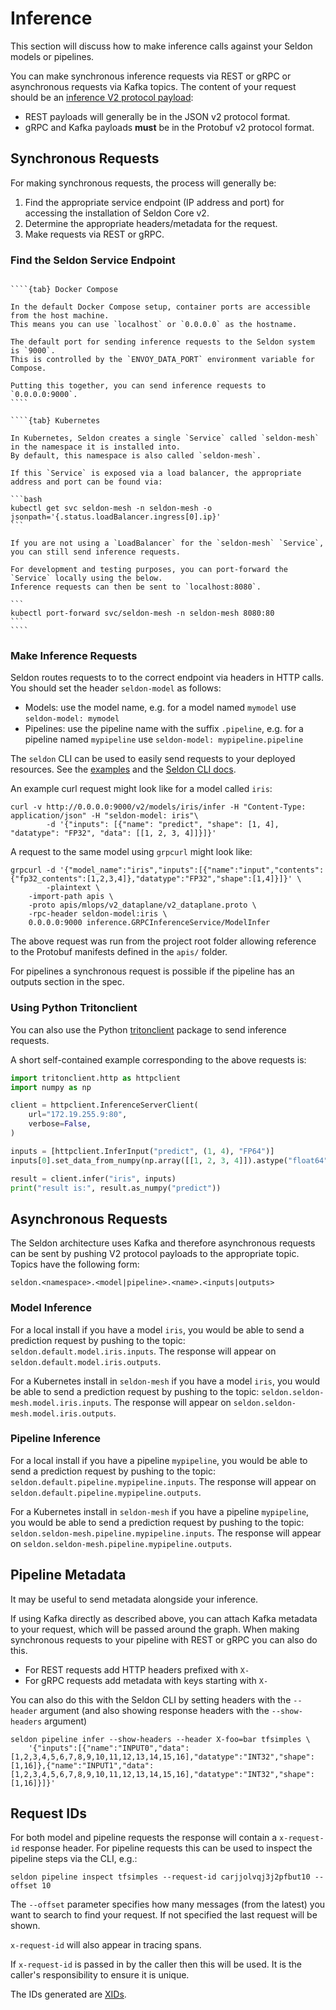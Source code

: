 # Inference

This section will discuss how to make inference calls against your Seldon models or pipelines.

You can make synchronous inference requests via REST or gRPC or asynchronous requests via Kafka topics.
The content of your request should be an [inference V2 protocol payload](../apis/inference/v2.md):
* REST payloads will generally be in the JSON v2 protocol format.
* gRPC and Kafka payloads **must** be in the Protobuf v2 protocol format.

## Synchronous Requests

For making synchronous requests, the process will generally be:
1. Find the appropriate service endpoint (IP address and port) for accessing the installation of Seldon Core v2.
1. Determine the appropriate headers/metadata for the request.
1. Make requests via REST or gRPC.

### Find the Seldon Service Endpoint

`````{tabs}

````{tab} Docker Compose

In the default Docker Compose setup, container ports are accessible from the host machine.
This means you can use `localhost` or `0.0.0.0` as the hostname.

The default port for sending inference requests to the Seldon system is `9000`.
This is controlled by the `ENVOY_DATA_PORT` environment variable for Compose.

Putting this together, you can send inference requests to `0.0.0.0:9000`.
````

````{tab} Kubernetes

In Kubernetes, Seldon creates a single `Service` called `seldon-mesh` in the namespace it is installed into.
By default, this namespace is also called `seldon-mesh`.

If this `Service` is exposed via a load balancer, the appropriate address and port can be found via:

```bash
kubectl get svc seldon-mesh -n seldon-mesh -o jsonpath='{.status.loadBalancer.ingress[0].ip}'
```

If you are not using a `LoadBalancer` for the `seldon-mesh` `Service`, you can still send inference requests.

For development and testing purposes, you can port-forward the `Service` locally using the below.
Inference requests can then be sent to `localhost:8080`.

```
kubectl port-forward svc/seldon-mesh -n seldon-mesh 8080:80
```
````

`````

### Make Inference Requests

Seldon routes requests to to the correct endpoint via headers in HTTP calls.
You should set the header `seldon-model` as follows:

 * Models: use the model name, e.g. for a model named `mymodel` use `seldon-model: mymodel`
 * Pipelines: use the pipeline name with the suffix `.pipeline`, e.g. for a pipeline named `mypipeline` use `seldon-model: mypipeline.pipeline`

The `seldon` CLI can be used to easily send requests to your deployed resources. See the [examples](../examples/index) and the [Seldon CLI docs](../cli/index.md).

An example curl request might look like for a model called `iris`:

```
curl -v http://0.0.0.0:9000/v2/models/iris/infer -H "Content-Type: application/json" -H "seldon-model: iris"\
        -d '{"inputs": [{"name": "predict", "shape": [1, 4], "datatype": "FP32", "data": [[1, 2, 3, 4]]}]}'
```

A request to the same model using `grpcurl` might look like:

```
grpcurl -d '{"model_name":"iris","inputs":[{"name":"input","contents":{"fp32_contents":[1,2,3,4]},"datatype":"FP32","shape":[1,4]}]}' \
        -plaintext \
	-import-path apis \
	-proto apis/mlops/v2_dataplane/v2_dataplane.proto \
	-rpc-header seldon-model:iris \
	0.0.0.0:9000 inference.GRPCInferenceService/ModelInfer
```

The above request was run from the project root folder allowing reference to the Protobuf manifests defined in the `apis/` folder.

For pipelines a synchronous request is possible if the pipeline has an outputs section in the spec.

### Using Python Tritonclient

You can also use the Python [tritonclient](https://github.com/triton-inference-server/client) package to send inference requests.

A short self-contained example corresponding to the above requests is:
```python
import tritonclient.http as httpclient
import numpy as np

client = httpclient.InferenceServerClient(
    url="172.19.255.9:80",
    verbose=False,
)

inputs = [httpclient.InferInput("predict", (1, 4), "FP64")]
inputs[0].set_data_from_numpy(np.array([[1, 2, 3, 4]]).astype("float64"), binary_data=False)

result = client.infer("iris", inputs)
print("result is:", result.as_numpy("predict"))
```

## Asynchronous Requests

The Seldon architecture uses Kafka and therefore asynchronous requests can be sent by pushing V2 protocol payloads to the appropriate topic.
Topics have the following form:

```
seldon.<namespace>.<model|pipeline>.<name>.<inputs|outputs>
```

### Model Inference

For a local install if you have a model `iris`, you would be able to send a prediction request by pushing to the topic: `seldon.default.model.iris.inputs`.
The response will appear on `seldon.default.model.iris.outputs`.

For a Kubernetes install in `seldon-mesh` if you have a model `iris`, you would be able to send a prediction request by pushing to the topic: `seldon.seldon-mesh.model.iris.inputs`.
The response will appear on `seldon.seldon-mesh.model.iris.outputs`.


### Pipeline Inference

For a local install if you have a pipeline `mypipeline`, you would be able to send a prediction request by pushing to the topic: `seldon.default.pipeline.mypipeline.inputs`. The response will appear on `seldon.default.pipeline.mypipeline.outputs`.

For a Kubernetes install in `seldon-mesh` if you have a pipeline `mypipeline`, you would be able to send a prediction request by pushing to the topic: `seldon.seldon-mesh.pipeline.mypipeline.inputs`. The response will appear on `seldon.seldon-mesh.pipeline.mypipeline.outputs`.


## Pipeline Metadata

It may be useful to send metadata alongside your inference.

If using Kafka directly as described above, you can attach Kafka metadata to your request, which will be passed around the graph.
When making synchronous requests to your pipeline with REST or gRPC you can also do this.

 * For REST requests add HTTP headers prefixed with `X-`
 * For gRPC requests add metadata with keys starting with `X-`

You can also do this with the Seldon CLI by setting headers with the `--header` argument (and also showing response headers with the `--show-headers` argument)

```
seldon pipeline infer --show-headers --header X-foo=bar tfsimples \
    '{"inputs":[{"name":"INPUT0","data":[1,2,3,4,5,6,7,8,9,10,11,12,13,14,15,16],"datatype":"INT32","shape":[1,16]},{"name":"INPUT1","data":[1,2,3,4,5,6,7,8,9,10,11,12,13,14,15,16],"datatype":"INT32","shape":[1,16]}]}'
```

## Request IDs

For both model and pipeline requests the response will contain a `x-request-id` response header. For pipeline requests this can be used to inspect the pipeline steps via the CLI, e.g.:

```
seldon pipeline inspect tfsimples --request-id carjjolvqj3j2pfbut10 --offset 10
```

The `--offset` parameter specifies how many messages (from the latest) you want to search to find your request. If not specified the last request will be shown.

`x-request-id` will also appear in tracing spans.

If `x-request-id` is passed in by the caller then this will be used. It is the caller's responsibility to ensure it is unique.

The IDs generated are [XIDs](https://github.com/rs/xid).
